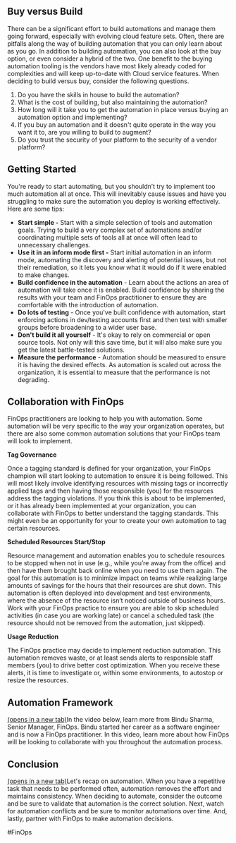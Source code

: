 ## Buy versus Build

There can be a significant effort to build automations and manage them going forward, especially with evolving cloud feature sets. Often, there are pitfalls along the way of building automation that you can only learn about as you go. In addition to building automation, you can also look at the buy option, or even consider a hybrid of the two. One benefit to the buying automation tooling is the vendors have most likely already coded for complexities and will keep up-to-date with Cloud service features. When deciding to build versus buy, consider the following questions.


1. Do you have the skills in house to build the automation?
2. What is the cost of building, but also maintaining the automation?
3. How long will it take you to get the automation in place versus buying an automation option and implementing?
4. If you buy an automation and it doesn't quite operate in the way you want it to, are you willing to build to augment?
5. Do you trust the security of your platform to the security of a vendor platform?

## Getting Started

You're ready to start automating, but you shouldn’t try to implement too much automation all at once. This will inevitably cause issues and have you struggling to make sure the automation you deploy is working effectively. Here are some tips:

- **Start simple -** Start with a simple selection of tools and automation goals. Trying to build a very complex set of automations and/or coordinating multiple sets of tools all at once will often lead to unnecessary challenges.
- **Use it in an inform mode first -** Start initial automation in an inform mode, automating the discovery and alerting of potential issues, but not their remediation, so it lets you know what it would do if it were enabled to make changes.
- **Build confidence in the automation** - Learn about the actions an area of automation will take once it is enabled. Build confidence by sharing the results with your team and FinOps practitioner to ensure they are comfortable with the introduction of automation.
- **Do lots of testing** - Once you've built confidence with automation, start enforcing actions in dev/testing accounts first and then test with smaller groups before broadening to a wider user base.
- **Don't build it all yourself** - It's okay to rely on commercial or open source tools. Not only will this save time, but it will also make sure you get the latest battle-tested solutions.
- **Measure the performance** - Automation should be measured to ensure it is having the desired effects. As automation is scaled out across the organization, it is essential to measure that the performance is not degrading.

## Collaboration with FinOps

FinOps practitioners are looking to help you with automation. Some automation will be very specific to the way your organization operates, but there are also some common automation solutions that your FinOps team will look to implement. 


**Tag Governance**

Once a tagging standard is defined for your organization, your FinOps champion will start looking to automation to ensure it is being followed. This will most likely involve identifying resources with missing tags or incorrectly applied tags and then having those responsible (you) for the resources address the tagging violations. If you think this is about to be implemented, or it has already been implemented at your organization, you can collaborate with FinOps to better understand the tagging standards. This might even be an opportunity for your to create your own automation to tag certain resources. 

**Scheduled Resources Start/Stop**

Resource management and automation enables you to schedule resources to be stopped when not in use (e.g., while you’re away from the office) and then have them brought back online when you need to use them again. The goal for this automation is to minimize impact on teams while realizing large amounts of savings for the hours that their resources are shut down. This automation is often deployed into development and test environments, where the absence of the resource isn’t noticed outside of business hours. Work with your FinOps practice to ensure you are able to skip scheduled activities (in case you are working late) or cancel a scheduled task (the resource should not be removed from the automation, just skipped). 

**Usage Reduction**

The FinOps practice may decide to implement reduction automation. This automation removes waste, or at least sends alerts to responsible staff members (you) to drive better cost optimization. When you receive these alerts, it is time to investigate or, within some environments, to autostop or resize the resources.

## Automation Framework

[(opens in a new tab)](https://www.youtube.com/watch?v=TD3EqFO46HE&list=PLUSCToibAswlUXVZX2caukPWYzkDc597D&index=15)In the video below, learn more from Bindu Sharma, Senior Manager, FinOps. Bindu started her career as a software engineer and is now a FinOps practitioner. In this video, learn more about how FinOps will be looking to collaborate with you throughout the automation process.

## Conclusion

[(opens in a new tab)](https://www.youtube.com/watch?v=TD3EqFO46HE&list=PLUSCToibAswlUXVZX2caukPWYzkDc597D&index=15)Let's recap on automation. When you have a repetitive task that needs to be performed often, automation removes the effort and maintains consistency. When deciding to automate, consider the outcome and be sure to validate that automation is the correct solution. Next, watch for automation conflicts and be sure to monitor automations over time. And, lastly, partner with FinOps to make automation decisions.

#FinOps 